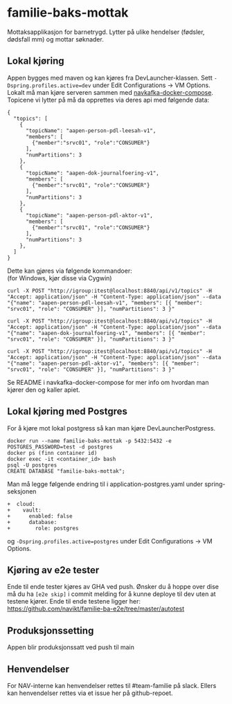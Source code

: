 # familie-baks-mottak
Mottaksapplikasjon for barnetrygd. Lytter på ulike hendelser (fødsler, dødsfall mm) og mottar søknader. 

## Lokal kjøring
Appen bygges med maven og kan kjøres fra DevLauncher-klassen. Sett `-Dspring.profiles.active=dev` under Edit Configurations -> VM Options. Lokalt må man kjøre serveren sammen med [navkafka-docker-compose][1].
Topicene vi lytter på må da opprettes via deres api med følgende data:
```
{
  "topics": [
    {
      "topicName": "aapen-person-pdl-leesah-v1",
      "members": [
        {"member":"srvc01", "role":"CONSUMER"}
      ],
      "numPartitions": 3
    },
    {
      "topicName": "aapen-dok-journalfoering-v1",
      "members": [
        {"member":"srvc01", "role":"CONSUMER"}
      ],
      "numPartitions": 3
    },
    {
      "topicName": "aapen-person-pdl-aktor-v1",
      "members": [
        {"member":"srvc01", "role":"CONSUMER"}
      ],
      "numPartitions": 3
    },
  ]
}
```
Dette kan gjøres via følgende kommandoer:\
(for Windows, kjør disse via Cygwin)
```
curl -X POST "http://igroup:itest@localhost:8840/api/v1/topics" -H "Accept: application/json" -H "Content-Type: application/json" --data "{"name": "aapen-person-pdl-leesah-v1", "members": [{ "member": "srvc01", "role": "CONSUMER" }], "numPartitions": 3 }"

curl -X POST "http://igroup:itest@localhost:8840/api/v1/topics" -H "Accept: application/json" -H "Content-Type: application/json" --data "{"name": "aapen-dok-journalfoering-v1", "members": [{ "member": "srvc01", "role": "CONSUMER" }], "numPartitions": 3 }"

curl -X POST "http://igroup:itest@localhost:8840/api/v1/topics" -H "Accept: application/json" -H "Content-Type: application/json" --data "{"name": "aapen-person-pdl-aktor-v1", "members": [{ "member": "srvc01", "role": "CONSUMER" }], "numPartitions": 3 }"
```

Se README i navkafka-docker-compose for mer info om hvordan man kjører den og kaller apiet.

## Lokal kjøring med Postgres
For å kjøre mot lokal postgress så kan man kjøre DevLauncherPostgress.
```
docker run --name familie-baks-mottak -p 5432:5432 -e POSTGRES_PASSWORD=test -d postgres
docker ps (finn container id)
docker exec -it <container_id> bash
psql -U postgres
CREATE DATABASE "familie-baks-mottak";
```

Man må legge følgende endring til i application-postgres.yaml under spring-seksjonen

```
+  cloud:
+    vault:
+      enabled: false
+      database:
+        role: postgres
```

og `-Dspring.profiles.active=postgres` under Edit Configurations -> VM Options.

## Kjøring av e2e tester
Ende til ende tester kjøres av GHA ved push. Ønsker du å hoppe over dise må du ha `[e2e skip]` i commit melding for å kunne deploye til dev uten at testene kjører.
Ende til ende testene ligger her: https://github.com/navikt/familie-ba-e2e/tree/master/autotest 

## Produksjonssetting
Appen blir produksjonssatt ved push til main

## Henvendelser
For NAV-interne kan henvendelser rettes til #team-familie på slack. Ellers kan henvendelser rettes via et issue her på github-repoet.

[1]: https://github.com/navikt/navkafka-docker-compose
